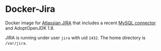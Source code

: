 # Docker-Jira

Docker image for [Atlassian JIRA](https://www.atlassian.com/software/jira) that includes a recent [MySQL connector](https://dev.mysql.com/downloads/connector/j/5.1.html) and AdoptOpenJDK 1.8.

JIRA is running under user `jira` with uid `1432`. The home directory is `/var/jira`.